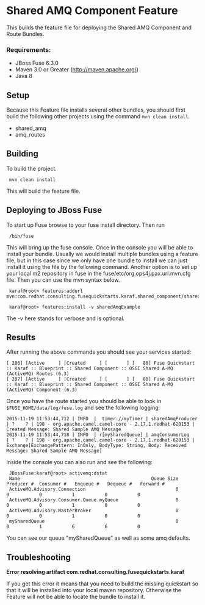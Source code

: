 Shared AMQ Component Feature
====================================
This builds the feature file for deploying the Shared AMQ Component and Route Bundles.

### Requirements:
 * JBoss Fuse 6.3.0
 * Maven 3.0 or Greater (http://maven.apache.org/)
 * Java 8

Setup
-----------------------
Because this Feature file installs several other bundles, you should first build the following other projects using the command `mvn clean install`.

 * shared_amq
 * amq_routes


Building
-----------------------
To build the project.

     mvn clean install

This will build the feature file.

Deploying to JBoss Fuse
-----------------------

To start up Fuse browse to your fuse install directory. Then run

     /bin/fuse

This will bring up the fuse console. Once in the console you will be able to install your bundle. Usually we would install multiple bundles using a feature file, but in this case since we only have one bundle to install we can just install it using the file by the following command. Another option is to set up your local m2 repository in fuse in the fuse/etc/org.ops4j.pax.url.mvn.cfg file. Then you can use the mvn syntax below.

     karaf@root> features:addurl mvn:com.redhat.consulting.fusequickstarts.karaf.shared_component/shared_amq_feature/6.3/xml/features
       
     karaf@root> features:install -v sharedAmqExample

 The -v here stands for verbose and is optional. 

Results
-----------------------
After running the above commands you should see your services started:

	[ 286] [Active     ] [Created     ] [       ] [   80] Fuse Quickstart :: Karaf :: Blueprint :: Shared Component :: OSGI Shared A-MQ (ActiveMQ) Routes (6.3)
	[ 287] [Active     ] [Created     ] [       ] [   80] Fuse Quickstart :: Karaf :: Blueprint :: Shared Component :: OSGI Shared A-MQ (ActiveMQ) Component (6.3)

Once you have the route started you should be able to look in `$FUSE_HOME/data/log/fuse.log` and see the following logging:

	2015-11-19 11:53:44,712 | INFO  |  timer://myTimer | sharedAmqProducer   | ?    ? | 198 - org.apache.camel.camel-core - 2.17.1.redhat-620153 | Created Message: Shared Sample AMQ Message
	2015-11-19 11:53:44,718 | INFO  | r[mySharedQueue] | amqConsumerLog      | ?    ? | 198 - org.apache.camel.camel-core - 2.17.1.redhat-620153 | Exchange[ExchangePattern: InOnly, BodyType: String, Body: Received Message: Shared Sample AMQ Message]


Inside the console you can also run and see the following:

     JBossFuse:karaf@root> activemq:dstat
     Name                                                Queue Size  Producer #  Consumer #   Enqueue #   Dequeue #   Forward #
     ActiveMQ.Advisory.Connection                                 0           0           0           1           0           0
     ActiveMQ.Advisory.Consumer.Queue.myQueue                     0           0           0           1           0           0
     ActiveMQ.Advisory.MasterBroker                               0           0           0           1           0           0
     mySharedQueue                                                0           0           1           6           6           0

You can see our queue "mySharedQueue" as well as some amq defaults.
     
Troubleshooting
-----------------------

**Error resolving artifact com.redhat.consulting.fusequickstarts.karaf**

If you get this error it means that you need to build the missing quickstart so that it will be installed into your local maven repository. Otherwise the Feature will not be able to locate the bundle to install it.


